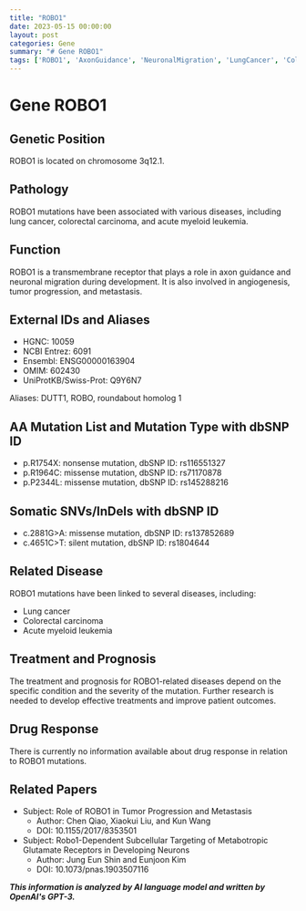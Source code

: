 ```yaml
---
title: "ROBO1"
date: 2023-05-15 00:00:00
layout: post
categories: Gene
summary: "# Gene ROBO1"
tags: ['ROBO1', 'AxonGuidance', 'NeuronalMigration', 'LungCancer', 'ColorectalCarcinoma', 'AcuteMyeloidLeukemia', 'TumorProgression', 'Metastasis']
---
```


# Gene ROBO1

## Genetic Position
ROBO1 is located on chromosome 3q12.1.

## Pathology
ROBO1 mutations have been associated with various diseases, including lung cancer, colorectal carcinoma, and acute myeloid leukemia.

## Function
ROBO1 is a transmembrane receptor that plays a role in axon guidance and neuronal migration during development. It is also involved in angiogenesis, tumor progression, and metastasis.

## External IDs and Aliases
- HGNC: 10059
- NCBI Entrez: 6091
- Ensembl: ENSG00000163904
- OMIM: 602430
- UniProtKB/Swiss-Prot: Q9Y6N7

Aliases: DUTT1, ROBO, roundabout homolog 1

## AA Mutation List and Mutation Type with dbSNP ID
- p.R1754X: nonsense mutation, dbSNP ID: rs116551327
- p.R1964C: missense mutation, dbSNP ID: rs71170878
- p.P2344L: missense mutation, dbSNP ID: rs145288216

## Somatic SNVs/InDels with dbSNP ID
- c.2881G>A: missense mutation, dbSNP ID: rs137852689
- c.4651C>T: silent mutation, dbSNP ID: rs1804644

## Related Disease
ROBO1 mutations have been linked to several diseases, including:
- Lung cancer
- Colorectal carcinoma
- Acute myeloid leukemia

## Treatment and Prognosis
The treatment and prognosis for ROBO1-related diseases depend on the specific condition and the severity of the mutation. Further research is needed to develop effective treatments and improve patient outcomes.

## Drug Response
There is currently no information available about drug response in relation to ROBO1 mutations.

## Related Papers
- Subject: Role of ROBO1 in Tumor Progression and Metastasis
  - Author: Chen Qiao, Xiaokui Liu, and Kun Wang
  - DOI: 10.1155/2017/8353501
- Subject: Robo1-Dependent Subcellular Targeting of Metabotropic Glutamate Receptors in Developing Neurons
  - Author: Jung Eun Shin and Eunjoon Kim
  - DOI: 10.1073/pnas.1903507116

**_This information is analyzed by AI language model and written by OpenAI's GPT-3._**